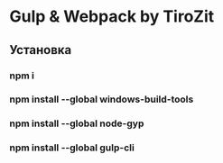 # Gulp & Webpack by TiroZit
## Установка
### npm i
### npm install --global windows-build-tools
### npm install --global node-gyp
### npm install --global gulp-cli